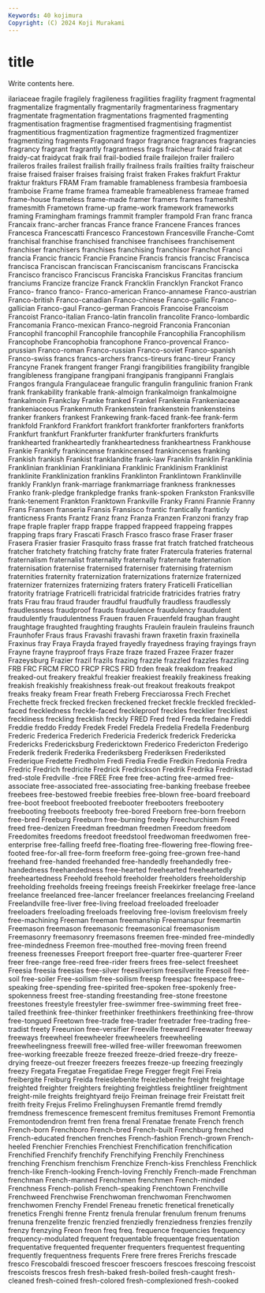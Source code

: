 ```yaml
---
Keywords: 40 kojimura
Copyright: (C) 2024 Koji Murakami
---
```


# title

Write contents here.



ilariaceae fragile fragilely
fragileness fragilities fragility fragment fragmental fragmentalize fragmentally fragmentarily fragmentariness fragmentary
fragmentate fragmentation fragmentations fragmented fragmenting fragmentisation fragmentise fragmentised fragmentising fragmentist
fragmentitious fragmentization fragmentize fragmentized fragmentizer fragmentizing fragments Fragonard fragor fragrance
fragrances fragrancies fragrancy fragrant fragrantly fragrantness frags fraicheur fraid fraid-cat
fraidy-cat fraidycat fraik frail frail-bodied fraile frailejon frailer frailero fraileros
frailes frailest frailish frailly frailness frails frailties frailty fraischeur fraise
fraised fraiser fraises fraising fraist fraken Frakes frakfurt Fraktur fraktur
frakturs FRAM Fram framable framableness frambesia framboesia framboise Frame frame
framea frameable frameableness frameae framed frame-house frameless frame-made framer framers
frames frameshift framesmith Frametown frame-up frame-work framework frameworks framing Framingham
framings frammit frampler frampold Fran franc franca Francaix franc-archer francas
France france Francene Frances frances Francesca Francescatti Francesco Francestown Francesville
Franche-Comt franchisal franchise franchised franchisee franchisees franchisement franchiser franchisers franchises
franchising franchisor Franchot Franci francia Francic francic Francie Francine Francis
francis francisc Francisca francisca Franciscan franciscan Franciscanism franciscans Franciscka Francisco
francisco Franciscus Franciska Franciskus Francitas francium franciums Francize francize Franck
Francklin Francklyn Franckot Franco Franco- franco franco- Franco-american Franco-annamese Franco-austrian
Franco-british Franco-canadian Franco-chinese Franco-gallic Franco-gallician Franco-gaul Franco-german Francois Francoise Francoism
Francoist Franco-italian Franco-latin francolin francolite Franco-lombardic Francomania Franco-mexican Franco-negroid Franconia
Franconian Francophil francophil Francophile francophile Francophilia Francophilism Francophobe Francophobia francophone
Franco-provencal Franco-prussian Franco-roman Franco-russian Franco-soviet Franco-spanish Franco-swiss francs francs-archers francs-tireurs
franc-tireur Francy Francyne Franek frangent franger Frangi frangibilities frangibility frangible
frangibleness frangipane frangipani frangipanis frangipanni Franglais Frangos frangula Frangulaceae frangulic
frangulin frangulinic franion Frank frank frankability frankable frank-almoign frankalmoign frankalmoigne
frankalmoin Frankclay Franke franked Frankel Frankenia Frankeniaceae frankeniaceous Frankenmuth Frankenstein
frankenstein frankensteins franker frankers frankest Frankewing frank-faced frank-fee frank-ferm frankfold
Frankford Frankfort frankfort frankforter frankforters frankforts Frankfurt frankfurt Frankfurter frankfurter
frankfurters frankfurts frankhearted frankheartedly frankheartedness frankheartness Frankhouse Frankie Frankify frankincense
frankincensed frankincenses franking Frankish frankish Frankist franklandite frank-law Franklin franklin
Franklinia Franklinian franklinian Frankliniana Franklinic Franklinism Franklinist franklinite Franklinization franklins
Franklinton Franklintown Franklinville frankly Franklyn frank-marriage frankmarriage frankness franknesses Franko
frank-pledge frankpledge franks frank-spoken Frankston Franksville frank-tenement Frankton Franktown Frankville
Franky Franni Frannie Franny Frans Fransen franseria Fransis Fransisco frantic
frantically franticly franticness Frants Frantz Franz franz Franza Franzen Franzoni
franzy frap frape fraple frapler frapp frappe frapped frappeed frappeing
frappes frapping fraps frary Frascati Frasch Frasco frasco frase Fraser
fraser Frasera Frasier frasier Frasquito frass frasse frat fratch fratched
fratcheous fratcher fratchety fratching fratchy frate frater Fratercula frateries fraternal
fraternalism fraternalist fraternality fraternally fraternate fraternation fraternisation fraternise fraternised fraterniser
fraternising fraternism fraternities fraternity fraternization fraternizations fraternize fraternized fraternizer fraternizes
fraternizing fraters fratery Fraticelli Fraticellian fratority fratriage Fratricelli fratricidal fratricide
fratricides fratries fratry frats Frau frau fraud frauder fraudful fraudfully
fraudless fraudlessly fraudlessness fraudproof frauds fraudulence fraudulency fraudulent fraudulently fraudulentness
Frauen frauen Frauenfeld fraughan fraught fraughtage fraughted fraughting fraughts Fraulein
fraulein frauleins fraunch Fraunhofer Fraus fraus Fravashi fravashi frawn fraxetin
fraxin fraxinella Fraxinus fray Fraya Frayda frayed frayedly frayedness fraying
frayings frayn Frayne frayne frayproof frays Fraze fraze frazed Frazee
Frazer frazer Frazeysburg Frazier frazil frazils frazing frazzle frazzled frazzles
frazzling FRB FRC FRCM FRCO FRCP FRCS FRD frden freak
freakdom freaked freaked-out freakery freakful freakier freakiest freakily freakiness freaking
freakish freakishly freakishness freak-out freakout freakouts freakpot freaks freaky fream
Frear freath Freberg Frecciarossa Frech Frechet Frechette freck frecked frecken
freckened frecket freckle freckled freckled-faced freckledness freckle-faced freckleproof freckles frecklier
freckliest freckliness freckling frecklish freckly FRED Fred fred Freda fredaine
Freddi Freddie freddo Freddy Fredek Fredel Fredela Fredelia Fredella Fredenburg
Frederic Frederica Frederich Fredericia Frederick frederick Fredericka Fredericks Fredericksburg Fredericktown
Frederico Fredericton Frederigo Frederik frederik Frederika Frederiksberg Frederiksen Frederiksted Frederique
Fredette Fredholm Fredi Fredia Fredie Fredkin Fredonia Fredra Fredric Fredrich
fredricite Fredrick Fredrickson Fredrik Fredrika Fredrikstad fred-stole Fredville -free FREE
Free free free-acting free-armed free-associate free-associated free-associating free-banking freebase freebee
freebees free-bestowed freebie freebies free-blown free-board freeboard free-boot freeboot freebooted
freebooter freebooters freebootery freebooting freeboots freebooty free-bored Freeborn free-born freeborn
free-bred Freeburg Freeburn free-burning freeby Freechurchism Freed freed free-denizen Freedman
freedman freedmen Freedom freedom Freedomites freedoms freedoot freedstool freedwoman freedwomen
free-enterprise free-falling freefd free-floating free-flowering free-flowing free-footed free-for-all free-form freeform
free-going free-grown free-hand freehand free-handed freehanded free-handedly freehandedly free-handedness freehandedness
free-hearted freehearted freeheartedly freeheartedness Freehold freehold freeholder freeholders freeholdership freeholding
freeholds freeing freeings freeish Freekirker freelage free-lance freelance freelanced free-lancer
freelancer freelances freelancing Freeland Freelandville free-liver free-living freeload freeloaded freeloader
freeloaders freeloading freeloads freeloving free-lovism freelovism freely free-machining Freeman freeman
freemanship Freemanspur freemartin Freemason freemason freemasonic freemasonical freemasonism Freemasonry freemasonry
freemasons freemen free-minded free-mindedly free-mindedness Freemon free-mouthed free-moving freen freend
freeness freenesses Freeport freeport free-quarter free-quarterer Freer freer free-range free-reed
free-rider freers frees free-select freesheet Freesia freesia freesias free-silver freesilverism
freesilverite Freesoil free-soil free-soiler Free-soilism free-soilism freesp freespac freespace free-speaking
free-spending free-spirited free-spoken free-spokenly free-spokenness freest free-standing freestanding free-stone freestone
freestones freestyle freestyler free-swimmer free-swimming freet free-tailed freethink free-thinker freethinker
freethinkers freethinking free-throw free-tongued Freetown free-trade free-trader freetrader free-trading free-tradist
freety Freeunion free-versifier Freeville freeward Freewater freeway freeways freewheel freewheeler
freewheelers freewheeling freewheelingness freewill free-willed free-willer freewoman freewomen free-working freezable
freeze freezed freeze-dried freeze-dry freeze-drying freeze-out freezer freezers freezes freeze-up
freezing freezingly freezy Fregata Fregatae Fregatidae Frege Fregger fregit Frei
Freia freibergite Freiburg Freida freieslebenite freiezlebenhe freight freightage freighted freighter
freighters freighting freightless freightliner freightment freight-mile freights freightyard freijo Freiman
freinage freir Freistatt freit freith freity Frejus Frelimo Frelinghuysen Fremantle
fremd fremdly fremdness fremescence fremescent fremitus fremituses Fremont Fremontia Fremontodendron
fremt fren frena frenal Frenatae frenate French french French-born Frenchboro
French-bred French-built Frenchburg frenched French-educated frenchen frenches French-fashion French-grown French-heeled
Frenchier Frenchies Frenchiest Frenchification frenchification Frenchified Frenchify frenchify Frenchifying Frenchily
Frenchiness frenching Frenchism frenchism Frenchize French-kiss Frenchless Frenchlick french-like French-looking
French-loving Frenchly French-made Frenchman frenchman French-manned Frenchmen frenchmen French-minded Frenchness
French-polish French-speaking Frenchtown Frenchville Frenchweed Frenchwise Frenchwoman frenchwoman Frenchwomen frenchwomen
Frenchy Frendel Freneau frenetic frenetical frenetically frenetics Frenghi frenne Frentz
frenula frenular frenulum frenum frenums frenuna frenzelite frenzic frenzied frenziedly
frenziedness frenzies frenzily frenzy frenzying Freon freon freq freq. frequence
frequencies frequency frequency-modulated frequent frequentable frequentage frequentation frequentative frequented frequenter
frequenters frequentest frequenting frequently frequentness frequents Frere frere freres Frerichs
frescade fresco Frescobaldi frescoed frescoer frescoers frescoes frescoing frescoist frescoists
frescos fresh fresh-baked fresh-boiled fresh-caught fresh-cleaned fresh-coined fresh-colored fresh-complexioned fresh-cooked
